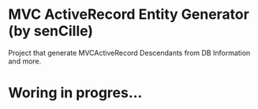 # MVC ActiveRecord Entity Generator (by senCille)
Project that generate MVCActiveRecord Descendants from DB Information and more.

# Woring in progres... 
